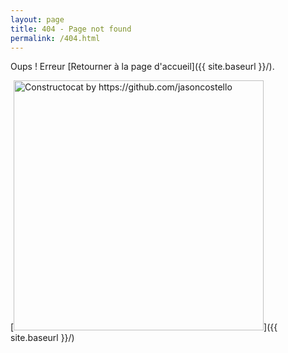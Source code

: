 ```yaml
---
layout: page
title: 404 - Page not found
permalink: /404.html
---
```


Oups ! Erreur [Retourner à la page d'accueil]({{ site.baseurl }}/).

[<img src="{{ site.baseurl }}/images/404.jpg" alt="Constructocat by https://github.com/jasoncostello" style="width: 400px;"/>]({{ site.baseurl }}/)
